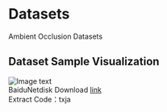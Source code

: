 # Datasets
Ambient Occlusion Datasets  

## Dataset Sample Visualization
![Image text](https://raw.githubusercontent.com/dokju15692002156/DeepAo/master/Dataset%20Demo/DATASET.png)  
BaiduNetdisk Download [link](https://pan.baidu.com/s/1hRUiFIEL16a2tE-0I_7Tsg)  
Extract Code：txja  


